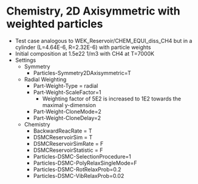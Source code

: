 # Chemistry, 2D Axisymmetric with weighted particles
* Test case analogous to WEK_Reservoir/CHEM_EQUI_diss_CH4 but in a cylinder (L=4.64E-6, R=2.32E-6) with particle weights
* Initial composition at 1.5e22 1/m3 with CH4 at T=7000K
* Settings
  * Symmetry
    * Particles-Symmetry2DAxisymmetric=T
  * Radial Weighting
    * Part-Weight-Type = radial
    * Part-Weight-ScaleFactor=1
      * Weighting factor of 5E2 is increased to 1E2 towards the maximal y-dimension
    * Part-Weight-CloneMode=2
    * Part-Weight-CloneDelay=2
  * Chemistry
    * BackwardReacRate       = T
    * DSMCReservoirSim       = T
    * DSMCReservoirSimRate   = F
    * DSMCReservoirStatistic = F
    * Particles-DSMC-SelectionProcedure=1
    * Particles-DSMC-PolyRelaxSingleMode=F
    * Particles-DSMC-RotRelaxProb=0.2
    * Particles-DSMC-VibRelaxProb=0.02